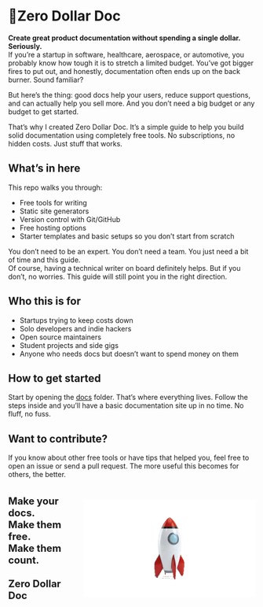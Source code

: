 # 💸Zero Dollar Doc  
**Create great product documentation without spending a single dollar. Seriously.**  
If you’re a startup in software, healthcare, aerospace, or automotive, you probably know how tough it is to stretch a limited budget.
You’ve got bigger fires to put out, and honestly, documentation often ends up on the back burner. Sound familiar?  

But here’s the thing: good docs help your users, reduce support questions, and can actually help you sell more. And you don’t need a big budget or any budget to get started.  

That’s why I created Zero Dollar Doc. It’s a simple guide to help you build solid documentation using completely free tools. No subscriptions, no hidden costs. Just stuff that works.
## What’s in here
This repo walks you through:  
- Free tools for writing
- Static site generators
- Version control with Git/GitHub
- Free hosting options
- Starter templates and basic setups so you don’t start from scratch
  
You don’t need to be an expert. You don’t need a team. You just need a bit of time and this guide.  
Of course, having a technical writer on board definitely helps. But if you don’t, no worries. This guide will still point you in the right direction.
## Who this is for
- Startups trying to keep costs down
- Solo developers and indie hackers
- Open source maintainers
- Student projects and side gigs
- Anyone who needs docs but doesn’t want to spend money on them
## How to get started
Start by opening the [docs](https://github.com/docmagician/docs-for-zero-dollars/tree/9d95b4d50adcf8f28aaae3d186dc8b852e8d742c/docs) folder. That’s where everything lives. Follow the steps inside and you’ll have a basic documentation site up in no time. No fluff, no fuss.
## Want to contribute?
If you know about other free tools or have tips that helped you, feel free to open an issue or send a pull request. The more useful this becomes for others, the better.

<div style="display: flex; align-items: center;">
    <p style="flex-grow: 1; font-size: 20px; font-weight: bold; margin-right: 10px;">
        Make your docs.<br>
        Make them free.<br>
        Make them count.<br><br>
        <strong>Zero Dollar Doc</strong>
    </p>
    <img align="right" alt="Coding" width="350" src="https://raw.githubusercontent.com/docmagician/docs-for-zero-dollars/8478db58cba7f840c0bef41367902eab56ad5695/assets/giphy-ezgif.com-cut.gif" />
</div>

